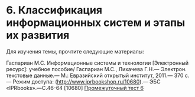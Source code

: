 # 6. Классификация информационных систем и этапы их развития
Для изучения темы, прочтите следующие материалы:

Гаспариан М.С. Информационные системы и технологии [Электронный ресурс]: учебное пособие/ Гаспариан М.С., Лихачева Г.Н.— Электрон. текстовые данные.— М.: Евразийский открытый институт, 2011.— 370 c.— Режим доступа: (http://www.iprbookshop.ru/10680).— ЭБС «IPRbooks».—С.46-64 [10680]
 [Промежуточный тест 6](https://edu.rosdistant.ru/mod/quiz/view.php?id=13394)